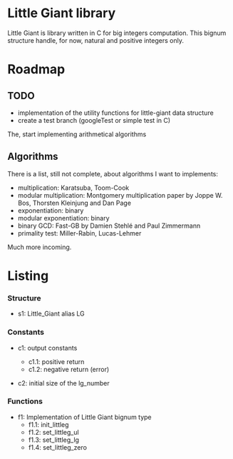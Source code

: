 # Little Giant library


Little Giant is library written in C for big integers computation.
This bignum structure handle, for now, natural and positive integers only.


# Roadmap

## TODO 

- implementation of the utility functions for little-giant data structure
- create a test branch (googleTest or simple test in C)

The, start implementing arithmetical algorithms  

## Algorithms
There is a list, still not complete, about algorithms I want to implements:

- multiplication: Karatsuba, Toom-Cook
- modular multiplication: Montgomery multiplication paper by Joppe W. Bos, Thorsten Kleinjung and Dan Page
- exponentiation: binary
- modular exponentiation: binary
- binary GCD: Fast-GB by Damien Stehlé and Paul Zimmermann
- primality test: Miller-Rabin, Lucas-Lehmer

Much more incoming.


# Listing

### Structure
- s1: Little_Giant alias LG

### Constants
- c1: output constants
    - c1.1: positive return
    - c1.2: negative return (error)

- c2: initial size of the lg_number

### Functions

- f1: Implementation of Little Giant bignum type
    - f1.1: init_littleg
    - f1.2: set_littleg_ul
    - f1.3: set_littleg_lg
    - f1.4: set_littleg_zero